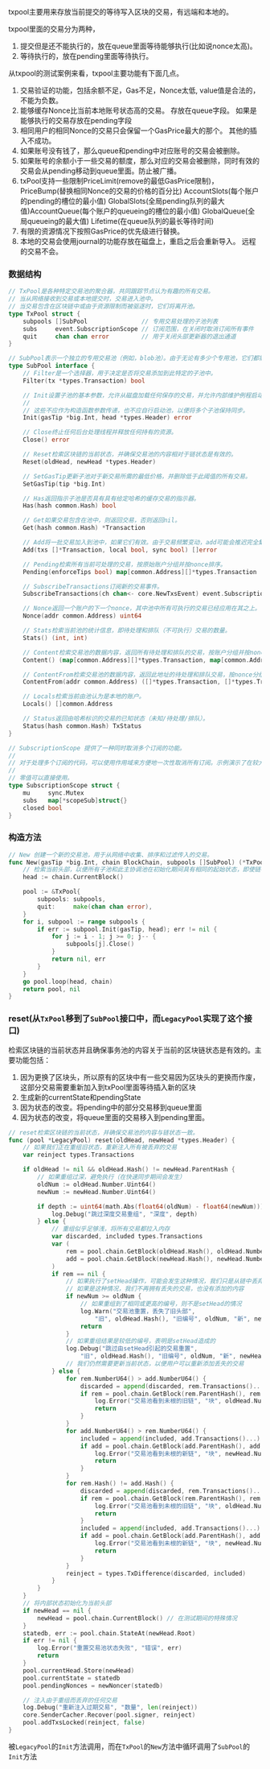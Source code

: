 txpool主要用来存放当前提交的等待写入区块的交易，有远端和本地的。

txpool里面的交易分为两种，
1. 提交但是还不能执行的，放在queue里面等待能够执行(比如说nonce太高)。
2. 等待执行的，放在pending里面等待执行。

从txpool的测试案例来看，txpool主要功能有下面几点。
1. 交易验证的功能，包括余额不足，Gas不足，Nonce太低, value值是合法的，不能为负数。
2. 能够缓存Nonce比当前本地账号状态高的交易。 存放在queue字段。 如果是能够执行的交易存放在pending字段
3. 相同用户的相同Nonce的交易只会保留一个GasPrice最大的那个。 其他的插入不成功。
4. 如果账号没有钱了，那么queue和pending中对应账号的交易会被删除。
5. 如果账号的余额小于一些交易的额度，那么对应的交易会被删除，同时有效的交易会从pending移动到queue里面。防止被广播。
6. txPool支持一些限制PriceLimit(remove的最低GasPrice限制)，PriceBump(替换相同Nonce的交易的价格的百分比) AccountSlots(每个账户的pending的槽位的最小值) GlobalSlots(全局pending队列的最大值)AccountQueue(每个账户的queueing的槽位的最小值) GlobalQueue(全局queueing的最大值) Lifetime(在queue队列的最长等待时间)
7. 有限的资源情况下按照GasPrice的优先级进行替换。
8. 本地的交易会使用journal的功能存放在磁盘上，重启之后会重新导入。 远程的交易不会。

### 数据结构
```go
// TxPool是各种特定交易池的聚合器，共同跟踪节点认为有趣的所有交易。
// 当从网络接收到交易或本地提交时，交易进入池中。
// 当交易包含在区块链中或由于资源限制而被驱逐时，它们将离开池。
type TxPool struct {
    subpools []SubPool               // 专用交易处理的子池列表
    subs     event.SubscriptionScope // 订阅范围，在关闭时取消订阅所有事件
    quit     chan chan error         // 用于关闭头部更新器的退出通道
}

// SubPool表示一个独立的专用交易池（例如，blob池）。由于无论有多少个专用池，它们都需要同步更新并组装成一个一致的视图以进行区块生产，因此此接口定义了允许主交易池管理子池的公共方法。
type SubPool interface {
	// Filter是一个选择器，用于决定是否将交易添加到此特定的子池中。
	Filter(tx *types.Transaction) bool

	// Init设置子池的基本参数，允许从磁盘加载任何保存的交易，并允许内部维护例程启动。
	//
	// 这些不应作为构造函数参数传递，也不应自行启动池，以便将多个子池保持同步。
	Init(gasTip *big.Int, head *types.Header) error

	// Close终止任何后台处理线程并释放任何持有的资源。
	Close() error

	// Reset检索区块链的当前状态，并确保交易池的内容相对于链状态是有效的。
	Reset(oldHead, newHead *types.Header)

	// SetGasTip更新子池对于新交易所需的最低价格，并删除低于此阈值的所有交易。
	SetGasTip(tip *big.Int)

	// Has返回指示子池是否具有具有给定哈希的缓存交易的指示器。
	Has(hash common.Hash) bool

	// Get如果交易包含在池中，则返回交易，否则返回nil。
	Get(hash common.Hash) *Transaction

	// Add将一批交易加入到池中，如果它们有效。由于交易频繁变动，add可能会推迟完全集成tx到稍后的时间点以批量处理多个交易。
	Add(txs []*Transaction, local bool, sync bool) []error

	// Pending检索所有当前可处理的交易，按原始账户分组并按nonce排序。
	Pending(enforceTips bool) map[common.Address][]*types.Transaction

	// SubscribeTransactions订阅新的交易事件。
	SubscribeTransactions(ch chan<- core.NewTxsEvent) event.Subscription

	// Nonce返回一个账户的下一个nonce，其中池中所有可执行的交易已经应用在其之上。
	Nonce(addr common.Address) uint64

	// Stats检索当前池的统计信息，即待处理和排队（不可执行）交易的数量。
	Stats() (int, int)

	// Content检索交易池的数据内容，返回所有待处理和排队的交易，按账户分组并按nonce排序。
	Content() (map[common.Address][]*types.Transaction, map[common.Address][]*types.Transaction)

	// ContentFrom检索交易池的数据内容，返回此地址的待处理和排队交易，按nonce分组。
	ContentFrom(addr common.Address) ([]*types.Transaction, []*types.Transaction)

	// Locals检索当前由池认为是本地的账户。
	Locals() []common.Address

	// Status返回由哈希标识的交易的已知状态（未知/待处理/排队）。
	Status(hash common.Hash) TxStatus
}

// SubscriptionScope 提供了一种同时取消多个订阅的功能。
//
// 对于处理多个订阅的代码，可以使用作用域来方便地一次性取消所有订阅。示例演示了在较大程序中的典型用法。
//
// 零值可以直接使用。
type SubscriptionScope struct {
	mu     sync.Mutex
	subs   map[*scopeSub]struct{}
	closed bool
}
```

### 构造方法
```go
// New 创建一个新的交易池，用于从网络中收集、排序和过滤传入的交易。
func New(gasTip *big.Int, chain BlockChain, subpools []SubPool) (*TxPool, error) {
	// 检索当前头部，以便所有子池和此主协调池在初始化期间具有相同的起始状态，即使链在向前移动。
	head := chain.CurrentBlock()

	pool := &TxPool{
		subpools: subpools,
		quit:     make(chan chan error),
	}
	for i, subpool := range subpools {
		if err := subpool.Init(gasTip, head); err != nil {
			for j := i - 1; j >= 0; j-- {
				subpools[j].Close()
			}
			return nil, err
		}
	}
	go pool.loop(head, chain)
	return pool, nil
}
```

### reset(从`TxPool`移到了`SubPool`接口中，而`LegacyPool`实现了这个接口)
检索区块链的当前状态并且确保事务池的内容关于当前的区块链状态是有效的。主要功能包括：
1. 因为更换了区块头，所以原有的区块中有一些交易因为区块头的更换而作废，这部分交易需要重新加入到txPool里面等待插入新的区块
2. 生成新的currentState和pendingState
3. 因为状态的改变。将pending中的部分交易移到queue里面
4. 因为状态的改变，将queue里面的交易移入到pending里面。

```go
// reset检索区块链的当前状态，并确保交易池的内容与链状态一致。
func (pool *LegacyPool) reset(oldHead, newHead *types.Header) {
	// 如果我们正在重组旧状态，重新注入所有被丢弃的交易
	var reinject types.Transactions

	if oldHead != nil && oldHead.Hash() != newHead.ParentHash {
		// 如果重组过深，避免执行（在快速同步期间会发生）
		oldNum := oldHead.Number.Uint64()
		newNum := newHead.Number.Uint64()

		if depth := uint64(math.Abs(float64(oldNum) - float64(newNum))); depth > 64 {
			log.Debug("跳过深度交易重组", "深度", depth)
		} else {
			// 重组似乎足够浅，将所有交易都拉入内存
			var discarded, included types.Transactions
			var (
				rem = pool.chain.GetBlock(oldHead.Hash(), oldHead.Number.Uint64())
				add = pool.chain.GetBlock(newHead.Hash(), newHead.Number.Uint64())
			)
			if rem == nil {
				// 如果执行了setHead操作，可能会发生这种情况，我们只是从链中丢弃旧的头部。
				// 如果是这种情况，我们不再拥有丢失的交易，也没有添加的内容
				if newNum >= oldNum {
					// 如果重组到了相同或更高的编号，则不是setHead的情况
					log.Warn("交易池重置，丢失了旧头部",
						"旧", oldHead.Hash(), "旧编号", oldNum, "新", newHead.Hash(), "新编号", newNum)
					return
				}
				// 如果重组结果是较低的编号，表明是setHead造成的
				log.Debug("跳过由setHead引起的交易重置",
					"旧", oldHead.Hash(), "旧编号", oldNum, "新", newHead.Hash(), "新编号", newNum)
				// 我们仍然需要更新当前状态，以便用户可以重新添加丢失的交易
			} else {
				for rem.NumberU64() > add.NumberU64() {
					discarded = append(discarded, rem.Transactions()...)
					if rem = pool.chain.GetBlock(rem.ParentHash(), rem.NumberU64()-1); rem == nil {
						log.Error("交易池看到未根的旧链", "块", oldHead.Number, "哈希", oldHead.Hash())
						return
					}
				}
				for add.NumberU64() > rem.NumberU64() {
					included = append(included, add.Transactions()...)
					if add = pool.chain.GetBlock(add.ParentHash(), add.NumberU64()-1); add == nil {
						log.Error("交易池看到未根的新链", "块", newHead.Number, "哈希", newHead.Hash())
						return
					}
				}
				for rem.Hash() != add.Hash() {
					discarded = append(discarded, rem.Transactions()...)
					if rem = pool.chain.GetBlock(rem.ParentHash(), rem.NumberU64()-1); rem == nil {
						log.Error("交易池看到未根的旧链", "块", oldHead.Number, "哈希", oldHead.Hash())
						return
					}
					included = append(included, add.Transactions()...)
					if add = pool.chain.GetBlock(add.ParentHash(), add.NumberU64()-1); add == nil {
						log.Error("交易池看到未根的新链", "块", newHead.Number, "哈希", newHead.Hash())
						return
					}
				}
				reinject = types.TxDifference(discarded, included)
			}
		}
	}
	// 将内部状态初始化为当前头部
	if newHead == nil {
		newHead = pool.chain.CurrentBlock() // 在测试期间的特殊情况
	}
	statedb, err := pool.chain.StateAt(newHead.Root)
	if err != nil {
		log.Error("重置交易池状态失败", "错误", err)
		return
	}
	pool.currentHead.Store(newHead)
	pool.currentState = statedb
	pool.pendingNonces = newNoncer(statedb)

	// 注入由于重组而丢弃的任何交易
	log.Debug("重新注入过期交易", "数量", len(reinject))
	core.SenderCacher.Recover(pool.signer, reinject)
	pool.addTxsLocked(reinject, false)
}
```
被`LegacyPool`的`Init`方法调用，而在`TxPool`的`New`方法中循环调用了`SubPool`的`Init`方法





























